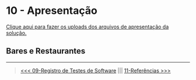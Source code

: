 # 10 - Apresentação

<a href="../presentation/README.md"> Clique aqui para fazer os uploads dos arquivos de apresentação da solução.</a>


## Bares e Restaurantes

***
> [<<< 09-Registro de Testes de Software](./09-Registro%20de%20Testes%20de%20Software.md) ||| [11-Referências >>>](./11-Refer%C3%AAncias.md)